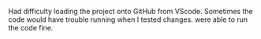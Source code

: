 Had difficulty loading the project onto GitHub from VScode.
Sometimes the code would have trouble running when I tested changes.
were able to run the code fine.
